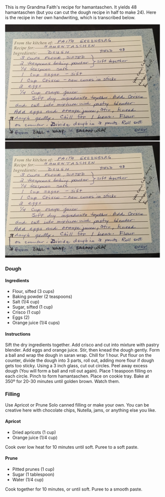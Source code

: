 This is my Grandma Faith's recipe for hamantaschen. It yields 48 hamantaschen (but you can cut the dough recipe in half to make 24). Here is the recipe in her own handwriting, which is transcribed below.

![Hamentaschen recipe 1](/img/hamentaschen-1.jpg)
![Hamentaschen recipe 2](/img/hamentaschen-1.jpg)

### Dough
#### Ingredients
* Flour, sifted (3 cups)
* Baking powder (2 teaspoons)
* Salt (1/4 cup)
* Sugar, sifted (1 cup)
* Crisco (1 cup)
* Eggs (2)
* Orange juice (1/4 cups)

#### Instructions
Sift the dry ingredients together. Add crisco and cut into mixture with pastry blender. Add eggs and orange juice. Stir, then knead the dough gently. Form a ball and wrap the dough in saran wrap. Chill for 1 hour. Put flour on the counter, divide the dough into 3 parts, roll out, adding more flour if dough gets too sticky. Using a 3 inch glass, cut out circles. Peel away excess dough (You will form a ball and roll out again). Place 1 teaspoon filling on each circle. Pinch to form hamantaschen.  Place on cookie tray. Bake at 350º for 20-30 minutes until golden brown. Watch them.

### Filling
Use Apricot or Prune Solo canned filling or make your own. You can be creative here with chocolate chips, Nutella, jams, or anything else you like.

#### Apricot
* Dried apricots (1 cup)
* Orange juice (1/4 cup)

Cook over low heat for 10 minutes until soft. Puree to a soft paste.

#### Prune
* Pitted prunes (1 cup)
* Sugar (1 tablespoon)
* Water (1/4 cup)

Cook together for 10 minutes, or until soft. Puree to a smooth paste.

